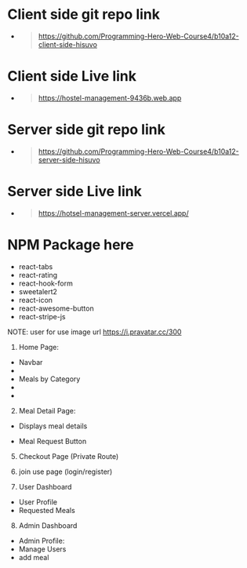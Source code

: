 # Client side git repo link

- > https://github.com/Programming-Hero-Web-Course4/b10a12-client-side-hisuvo

# Client side Live link

- > https://hostel-management-9436b.web.app

# Server side git repo link

- > https://github.com/Programming-Hero-Web-Course4/b10a12-server-side-hisuvo

# Server side Live link

- > https://hotsel-management-server.vercel.app/

# NPM Package here

- react-tabs
- react-rating
- react-hook-form
- sweetalert2
- react-icon
- react-awesome-button
- react-stripe-js

NOTE: user for use image url https://i.pravatar.cc/300

<!-- Done Page  -->

1. Home Page:

- Navbar
-
- Meals by Category
-
-

2. Meal Detail Page:

- Displays meal details

- Meal Request Button

5. Checkout Page (Private Route)

6. join use page (login/register)

7. User Dashboard

- User Profile
- Requested Meals

8. Admin Dashboard

- Admin Profile:
- Manage Users
- add meal

<!-- className="btn bg-blue-700 hover:bg-blue-800 text-white" -->
